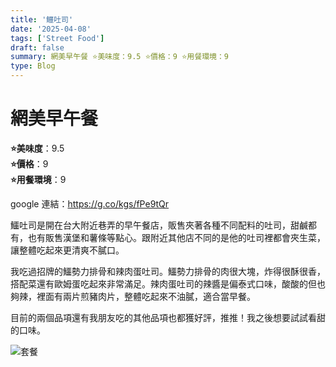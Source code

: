 ```yaml
---
title: '鱷吐司'
date: '2025-04-08'
tags: ['Street Food']
draft: false
summary: 網美早午餐 ⭐️美味度：9.5 ⭐️價格：9 ⭐️用餐環境：9
type: Blog
---
```


# 網美早午餐

**⭐️美味度**：9.5  
**⭐️價格**：9  
**⭐️用餐環境**：9

google 連結：https://g.co/kgs/fPe9tQr

鱷吐司是開在台大附近巷弄的早午餐店，販售夾著各種不同配料的吐司，甜鹹都有，也有販售漢堡和薯條等點心。跟附近其他店不同的是他的吐司裡都會夾生菜，讓整體吃起來更清爽不膩口。

我吃過招牌的鱷勢力排骨和辣肉蛋吐司。鱷勢力排骨的肉很大塊，炸得很酥很香，搭配菜還有歐姆蛋吃起來非常滿足。辣肉蛋吐司的辣醬是偏泰式口味，酸酸的但也夠辣，裡面有兩片煎豬肉片，整體吃起來不油膩，適合當早餐。

目前的兩個品項還有我朋友吃的其他品項也都獲好評，推推！我之後想要試試看甜的口味。

![套餐](/static/images/StreetFood1.png)
